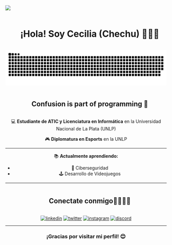 <!--horizontal divider(gradiant)-->
<img src="https://user-images.githubusercontent.com/73097560/115834477-dbab4500-a447-11eb-908a-139a6edaec5c.gif">

<!--h1 without bottom border-->
<div id="user-content-toc">
  <ul align="center">
    <summary><h1 style="display: inline-block">¡Hola! Soy Cecilia (Chechu) 🙋🏻‍♀️</h1></summary>
  </ul>
</div>


<!--- snake -->
<div align="center">
  <img  src="https://github.com/1999AZZAR/1999AZZAR/blob/readme/resources/img/grid-snake.svg"
       alt="snake" /></a>
</div>


<!--h2 without bottom border-->
<div id="user-content-toc">
  <ul align="center">
    <summary><h2 style="display: inline-block">Confusion is part of programming 🤯</h2></summary>
  </ul>
</div>
<div align="center">
  <p>💻 <strong>Estudiante de ATIC y Licenciatura en Informática</strong> en la Universidad Nacional de La Plata (UNLP)</p>
  <p>🎮 <strong>Diplomatura en Esports</strong> en la UNLP</p>
  <hr>
  <p>📚 <strong>Actualmente aprendiendo:</strong></p>
  <ul>
    <li>🔐 Ciberseguridad</li>
    <li>🕹️ Desarrollo de Videojuegos</li>
  </ul>
</div>
<hr>

<!-- 🔗 Conectate conmigo -->
<!--h2 without bottom border-->
<div id="user-content-toc">
  <ul align="center">
    <summary><h2 style="display: inline-block">Conectate conmigo🫱🏻‍🫲🏼</h2></summary>
  </ul>
</div>

<!--icons and links-->
<p align="center">
<a href="https://www.linkedin.com/in/cecilia-marfia-9a0ab0217/" target="blank"><img align="center" src="https://user-images.githubusercontent.com/88904952/234979284-68c11d7f-1acc-4f0c-ac78-044e1037d7b0.png" alt="linkedin" height="50" width="50" /></a>
<a href="https://twitter.com/ChechuMarfia/" target="blank"><img align="center" src="https://user-images.githubusercontent.com/88904952/234980676-61bfb021-ecc8-48f7-88e6-34c1b06c4a58.png" alt="twitter" height="50" width="50" /></a> 
<a href="https://www.instagram.com/chechumarfia/" target="blank"><img align="center" src="https://user-images.githubusercontent.com/88904952/234981169-2dd1e58f-4b7e-468c-8213-034ba62156c3.png" alt="instagram" height="50" width="50" /></a>
<a href="https://discordapp.com/users/724101377869086791" target="blank"><img align="center" src="https://user-images.githubusercontent.com/88904952/234982627-019fd336-6248-453c-9b05-97c13fd1d207.png" alt="discord" height="50" width="50" /></a>
  
</p>


---
<div align="center">
  <h3>¡Gracias por visitar mi perfil! 😊</h3>
</div>
